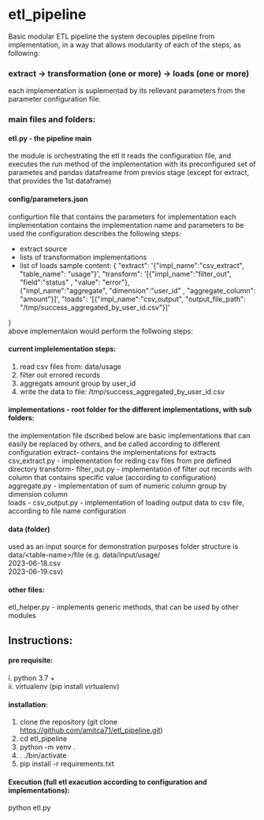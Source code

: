 # etl_pipeline
Basic modular ETL pipeline 
the system decouples pipeline from implementation, in a way that allows modularity of each of the steps, as following:  

### extract -> transformation (one or more) -> loads (one or more)
each implementation is suplementad by its rellevant parameters from the parameter configuration file.
### main files and folders:
#### etl.py - the pipeline main
  the module is orchestrating the etl
  it reads the configuration file, and executes the run method of the implementation with its preconfigured set of parametes 
  and pandas datafreame from previos stage (except for extract, that provides the 1st dataframe)

#### config/parameters.json 
configurtion file that contains the parameters for implementation
each implementation contains the implementation name and parameters to be used
the configuration describes the following steps:
-  extract source
-  lists of transformation implementations
-  list of loads
sample content:
 {
     "extract": '{"impl_name":"csv_extract", "table_name": "usage"}',
     "transform": '[{"impl_name":"filter_out", "field":"status" , "value": "error"},\
                    {"impl_name":"aggregate", "dimension":"user_id" , "aggregate_column": "amount"}]',
     "loads": '[{"impl_name":"csv_output", "output_file_path": "/tmp/success_aggregated_by_user_id.csv"}]'

 }  
above implementaion would perform the follwoing steps:
#### current implelementation steps:
1. read csv files from: data/usage
2. filter out errored records
3. aggregats amount group by user_id
4. write the data to file: /tmp/success_aggregated_by_user_id.csv
   
#### implementations - root folder for the different implementations, with sub folders:
  the implementation file dscribed below are basic implementations that can easily be replaced 
  by others, and be called according to different configuration
  extract- contains the implementations for extracts 
        csv_extract.py - implementation for reding csv files from pre defined directory 
  transform- 
         filter_out.py - implementation of filter out records with column that contains specific value (according to configuration)
         aggregate.py - implementation of sum of numeric column group by dimension column        
  loads - 
         csv_output.py - implementation of loading output data to csv file, according to file name configuration
#### data (folder)
   used as an input source for demonstration purposes 
   folder structure is data/\<table-name\>/file (e.g. data/input/usage/      
                                                                     2023-06-18.csv  
                                                                     2023-06-19.csv)  

#### other files: 
etl_helper.py - implements generic methods, that can be used by other modules

## Instructions:
#### pre requisite:
i. python 3.7 +  
ii. virtualenv (pip install virtualenv)
#### installation:
1. clone the repository (git clone https://github.com/amitca71/etl_pipeline.git)
2. cd etl_pipeline
3. python -m venv .
4. . ./bin/activate
5. pip install -r requirements.txt
#### Execution (full etl exacution according to configuration and implementations): 
python etl.py 

